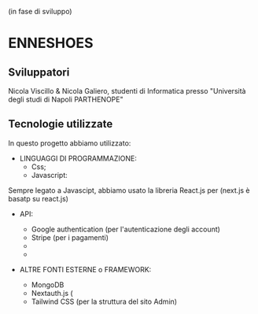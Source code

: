 (in fase di sviluppo)
# ENNESHOES


## Sviluppatori
Nicola Viscillo & Nicola Galiero, studenti di Informatica presso "Università degli studi di Napoli PARTHENOPE"

## Tecnologie utilizzate
In questo progetto abbiamo utilizzato:
- LINGUAGGI DI PROGRAMMAZIONE:
  * Css;
  * Javascript:

Sempre legato a Javascipt, abbiamo usato la libreria React.js per 
    (next.js è basatp su react.js)
  
  
- API:
  * Google authentication (per l'autenticazione degli account)
  * Stripe (per i pagamenti)
  * 
  *
  
- ALTRE FONTI ESTERNE o FRAMEWORK:
  * MongoDB
  * Nextauth.js (
  * Tailwind CSS (per la struttura del sito Admin)
